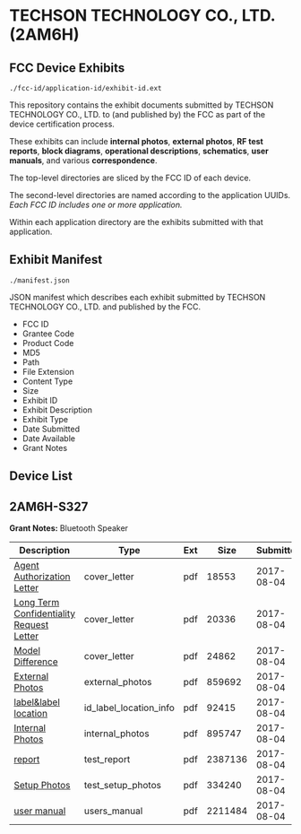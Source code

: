 # TECHSON TECHNOLOGY CO., LTD. (2AM6H)
## FCC Device Exhibits

```
./fcc-id/application-id/exhibit-id.ext
```

This repository contains the exhibit documents submitted by TECHSON TECHNOLOGY CO., LTD. to (and published by) the FCC as part of the device certification process.

These exhibits can include **internal photos**, **external photos**, **RF test reports**, **block diagrams**, **operational descriptions**, **schematics**, **user manuals**, and various **correspondence**.

The top-level directories are sliced by the FCC ID of each device.

The second-level directories are named according to the application UUIDs. *Each FCC ID includes one or more application.*

Within each application directory are the exhibits submitted with that application. 

## Exhibit Manifest

```
./manifest.json
```

JSON manifest which describes each exhibit submitted by TECHSON TECHNOLOGY CO., LTD. and published by the FCC.

- FCC ID
- Grantee Code
- Product Code
- MD5
- Path
- File Extension
- Content Type
- Size
- Exhibit ID
- Exhibit Description
- Exhibit Type
- Date Submitted
- Date Available
- Grant Notes

## Device List
## 2AM6H-S327
**Grant Notes:** Bluetooth Speaker

| Description | Type | Ext | Size | Submitted | Available |
| ----------- | ---- | --- | ---- | --------- | --------- |
| [Agent Authorization Letter](2AM6H-S327/46cae7e42c3bc6d55785ffcca11f1c00/3496381.pdf) | cover_letter | pdf | 18553 | 2017-08-04 | 2017-08-04 |
| [Long Term Confidentiality Request Letter](2AM6H-S327/46cae7e42c3bc6d55785ffcca11f1c00/3496393.pdf) | cover_letter | pdf | 20336 | 2017-08-04 | 2017-08-04 |
| [Model Difference](2AM6H-S327/46cae7e42c3bc6d55785ffcca11f1c00/3496394.pdf) | cover_letter | pdf | 24862 | 2017-08-04 | 2017-08-04 |
| [External Photos](2AM6H-S327/46cae7e42c3bc6d55785ffcca11f1c00/3496388.pdf) | external_photos | pdf | 859692 | 2017-08-04 | 2017-08-04 |
| [label&label location](2AM6H-S327/46cae7e42c3bc6d55785ffcca11f1c00/3496392.pdf) | id_label_location_info | pdf | 92415 | 2017-08-04 | 2017-08-04 |
| [Internal Photos](2AM6H-S327/46cae7e42c3bc6d55785ffcca11f1c00/3496391.pdf) | internal_photos | pdf | 895747 | 2017-08-04 | 2017-08-04 |
| [report](2AM6H-S327/46cae7e42c3bc6d55785ffcca11f1c00/3496382.pdf) | test_report | pdf | 2387136 | 2017-08-04 | 2017-08-04 |
| [Setup Photos](2AM6H-S327/46cae7e42c3bc6d55785ffcca11f1c00/3496397.pdf) | test_setup_photos | pdf | 334240 | 2017-08-04 | 2017-08-04 |
| [user manual](2AM6H-S327/46cae7e42c3bc6d55785ffcca11f1c00/3496398.pdf) | users_manual | pdf | 2211484 | 2017-08-04 | 2017-08-04 |
